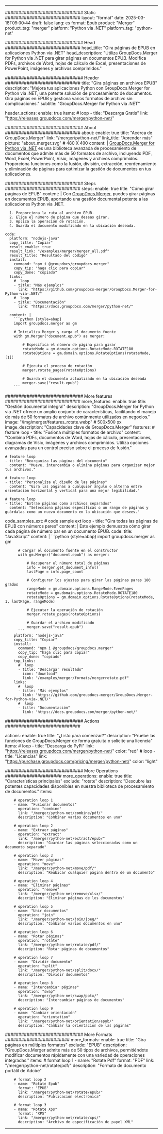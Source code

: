 
---
############################# Static ############################
layout: "format"
date:  2025-03-18T09:00:44
draft: false
lang: es
format: Epub
product: "Merger"
product_tag: "merger"
platform: "Python via .NET"
platform_tag: "python-net"

############################# Head ############################
head_title: "Gira páginas de EPUB en aplicaciones Python via .NET"
head_description: "Utiliza GroupDocs.Merger for Python via .NET para girar páginas en documentos EPUB. Modifica PDFs, archivos de Word, hojas de cálculo de Excel, presentaciones de PowerPoint, imágenes y archivos comprimidos."

############################# Header ############################
title: "Gira páginas en archivos EPUB" 
description: "Mejora tus aplicaciones Python con GroupDocs.Merger for Python via .NET, una potente solución de procesamiento de documentos. Gira páginas en EPUB y gestiona varios formatos de archivo sin complicaciones."
subtitle: "GroupDocs.Merger for Python via .NET" 

header_actions:
  enable: true
  items:
    #  loop
    - title: "Descarga Gratis"
      link: "https://releases.groupdocs.com/merger/python-net/"
      
############################# About ############################
about:
    enable: true
    title: "Acerca de GroupDocs.Merger"
    link: "/merger/python-net/"
    link_title: "Aprender más"
    picture: "about_merger.svg" # 480 X 400
    content: |
       [GroupDocs.Merger for Python via .NET](/merger/python-net/) es una biblioteca avanzada de procesamiento de documentos que admite más de 50 formatos de archivo, incluyendo PDF, Word, Excel, PowerPoint, Visio, imágenes y archivos comprimidos. Proporciona funciones como la fusión, división, extracción, reordenamiento y eliminación de páginas para optimizar la gestión de documentos en tus aplicaciones.

############################# Steps ############################
steps:
    enable: true
    title: "Cómo girar páginas de EPUB"
    content: |
      Con [GroupDocs.Merger](/merger/python-net/), puedes girar páginas en documentos EPUB, aportando una gestión documental potente a las aplicaciones Python via .NET.
      
      1. Proporciona la ruta al archivo EPUB.
      2. Elige el número de página que deseas girar.
      3. Aplica la operación de rotación.
      4. Guarda el documento modificado en la ubicación deseada.
   
    code:
      platform: "nodejs-java"
      copy_title: "Copiar"
      result_enable: true
      result_link: "/examples/merger/merger_all.pdf"
      result_title: "Resultado del código"
      install:
        command: "npm i @groupdocs/groupdocs.merger"
        copy_tip: "haga clic para copiar"
        copy_done: "copiado"
      links:
        #  loop
        - title: "Más ejemplos"
          link: "https://github.com/groupdocs-merger/GroupDocs.Merger-for-Python-via-.NET/"
        #  loop
        - title: "Documentación"
          link: "https://docs.groupdocs.com/merger/python-net/"
          
      content: |
        ```python {style=abap}
        import groupdocs.merger as gm

        # Inicializa Merger y carga el documento fuente
        with gm.Merger("document.epub") as merger:
            
            # Especifica el número de página para girar
            rotateMode = gm.domain.options.RotateMode.ROTATE180
            rotateOptions = gm.domain.options.RotateOptions(rotateMode, [1])

            # Ejecuta el proceso de rotación
            merger.rotate_pages(rotateOptions)

            # Guarda el documento actualizado en la ubicación deseada
            merger.save("result.epub")
        ```            

############################# More features ############################
more_features:
  enable: true
  title: "Gestión documental integral"
  description: "GroupDocs.Merger for Python via .NET ofrece un amplio conjunto de características, facilitando el manejo de más de 50 formatos de archivo comúnmente utilizados en negocios."
  image: "/img/merger/features_rotate.webp" # 500x500 px
  image_description: "Capacidades clave de GroupDocs.Merger"
  features:
    # feature loop
    - title: "Fusiona múltiples formatos de archivo"
      content: "Combina PDFs, documentos de Word, hojas de cálculo, presentaciones, diagramas de Visio, imágenes y archivos comprimidos. Utiliza opciones avanzadas para un control preciso sobre el proceso de fusión."

    # feature loop
    - title: "Reorganiza las páginas del documento"
      content: "Mueve, intercambia o elimina páginas para organizar mejor tus archivos."

    # feature loop
    - title: "Personaliza el diseño de las páginas"
      content: "Gira las páginas a cualquier ángulo o alterna entre orientación horizontal y vertical para una mejor legibilidad."

    # feature loop
    - title: "Extrae páginas como archivos separados"
      content: "Selecciona páginas específicas o un rango de páginas y guárdalas como un nuevo documento en la ubicación que desees."
      
  code_samples_ext:
    # code sample ext loop
    - title: "Gira todas las páginas de EPUB con números pares"
      content: |
        Este ejemplo demuestra cómo girar cada página de número par en un documento EPUB.
      code:
        title: "JavaScript"
        content: |
          ```python {style=abap}
          import groupdocs.merger as gm
          
          # Cargar el documento fuente en el constructor
          with gm.Merger("document.epub") as merger:
            
              # Recuperar el número total de páginas
              info = merger.get_document_info()
              lastPage = info.page_count

              # Configurar los ajustes para girar las páginas pares 180 grados
              rangeMode = gm.domain.options.RangeMode.EvenPages
              rotateMode = gm.domain.options.RotateMode.ROTATE180
              rotateOptions = gm.domain.options.RotateOptions(rotateMode, 1, lastPage, rangeMode)
          
              # Ejecutar la operación de rotación
              merger.rotate_pages(rotateOptions)

              # Guardar el archivo modificado
              merger.save("result.epub")
          ```
        platform: "nodejs-java"
        copy_title: "Copiar"
        install:
          command: "npm i @groupdocs/groupdocs.merger"
          copy_tip: "haga clic para copiar"
          copy_done: "copiado"
        top_links:
          #  loop
          - title: "Descargar resultado"
            icon: "download"
            link: "/examples/merger/formats/mergerrotate.pdf"
        links:
          #  loop
          - title: "Más ejemplos"
            link: "https://github.com/groupdocs-merger/GroupDocs.Merger-for-Python-via-.NET/"
          #  loop
          - title: "Documentación"
            link: "https://docs.groupdocs.com/merger/python-net/"
            

            


############################# Actions ############################

actions:
  enable: true
  title: "¿Listo para comenzar?"
  description: "Pruebe las funciones de GroupDocs.Merger de forma gratuita o solicite una licencia"
  items:
    #  loop
    - title: "Descarga de PyPi"
      link: "https://releases.groupdocs.com/merger/python-net/"
      color: "red"
        #  loop
    - title: "Licencias"
      link: "https://purchase.groupdocs.com/pricing/merger/python-net/"
      color: "light"


############################# More Operations #####################
more_operations:
    enable: true
    title: "Características principales"
    exclude: "rotate"
    description: "Descubre las potentes capacidades disponibles en nuestra biblioteca de procesamiento de documentos."
    items: 
          
        # operation loop 1
        - name: "Fusionar documentos"
          operation: "combine"
          link: "/merger/python-net/combine/pdf/"
          description: "Combinar varios documentos en uno"

        # operation loop 2
        - name: "Extraer páginas"
          operation: "extract"
          link: "/merger/python-net/extract/epub/"
          description: "Guardar las páginas seleccionadas como un documento separado"

        # operation loop 3
        - name: "Mover páginas"
          operation: "move"
          link: "/merger/python-net/move/pdf/"
          description: "Reubicar cualquier página dentro de un documento"

        # operation loop 4
        - name: "Eliminar páginas"
          operation: "remove"
          link: "/merger/python-net/remove/xlsx/"
          description: "Eliminar páginas de los documentos"

        # operation loop 5
        - name: "Unir documentos"
          operation: "join"
          link: "/merger/python-net/join/jpeg/"
          description: "Combinar varios documentos en uno"

        # operation loop 6
        - name: "Rotar páginas"
          operation: "rotate"
          link: "/merger/python-net/rotate/pdf/"
          description: "Rotar páginas de documentos"

        # operation loop 7
        - name: "Dividir documento"
          operation: "split"
          link: "/merger/python-net/split/docx/"
          description: "Dividir documentos"

        # operation loop 8
        - name: "Intercambiar páginas"
          operation: "swap"
          link: "/merger/python-net/swap/pptx/"
          description: "Intercambiar páginas de documentos"

        # operation loop 9
        - name: "Cambiar orientación"
          operation: "orientation"
          link: "/merger/python-net/orientation/epub/"
          description: "Cambiar la orientación de las páginas"
          
        
          
############################# More Formats ########################
more_formats:
    enable: true
    title: "Gira páginas en múltiples formatos"
    exclude: "EPUB"
    description: "GroupDocs.Merger admite más de 50 tipos de archivos, permitiéndote modificar documentos rápidamente con una variedad de operaciones integradas."
    items: 
        # format loop 1
        - name: "Rotate Pdf"
          format: "PDF"
          link: "/merger/python-net/rotate/pdf/"
          description: "Formato de documento portátil de Adobe"

        # format loop 2
        - name: "Rotate Epub"
          format: "EPUB"
          link: "/merger/python-net/rotate/epub/"
          description: "Publicación electrónica"

        # format loop 3
        - name: "Rotate Xps"
          format: "XPS"
          link: "/merger/python-net/rotate/xps/"
          description: "Archivo de especificación de papel XML"


---